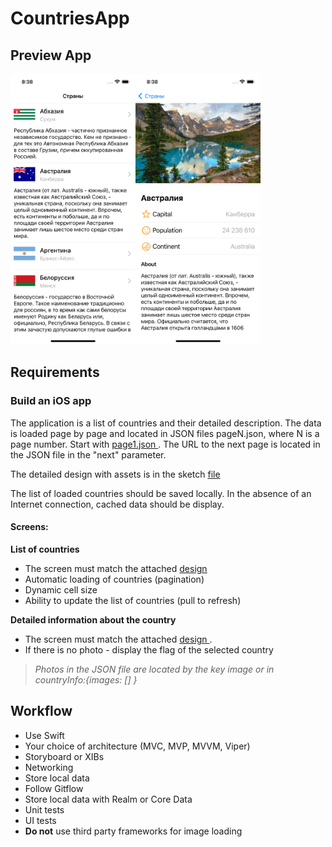#  CountriesApp

## Preview App ##
<img src="https://github.com/berbaspin/CountriesApp/blob/main/CountriesList.png" width="200"><img src="https://github.com/berbaspin/CountriesApp/blob/main/CountryDetails.png" width="200">

## Requirements ##


### Build an iOS app ###
The application is a list of countries and their detailed description.
The data is loaded page by page and located in JSON files pageN.json, where N is a page number.
Start with
[ page1.json ]( https://rawgit.com/NikitaAsabin/799e4502c9fc3e0ea7af439b2dfd88fa/raw/7f5c6c66358501f72fada21e04d75f64474a7888/page1.json ) . The URL to the next page is located in the JSON file in the "next" parameter. 

The detailed design with assets is in the sketch [file](https://drive.google.com/file/d/1DwzFVFKsgTbrduPskJuDuWkQ_kggk9jO/view?usp=sharing)

The list of loaded countries should be saved locally. In the absence of an Internet connection, cached data should be display.

#### Screens: ####

**List of countries**

 * The screen must match the attached [ design ]( https://invis.io/BKDKMH76Q#/254298088_Countries_List )
 * Automatic loading of countries (pagination)
 * Dynamic cell size
 * Ability to update the list of countries (pull to refresh)
 
**Detailed information about the country**

 * The screen must match the attached [ design ]( https://invis.io/BKDKMH76Q#/254298087_Country_Page ). 
 * If there is no photo - display the flag of the selected country

> *Photos in the JSON file are located by the key image or in countryInfo:{images: [] }*


## Workflow ##

* Use Swift
* Your choice of architecture (MVC, MVP, MVVM, Viper)
* Storyboard or XIBs
* Networking
* Store local data
* Follow Gitflow
* Store local data with Realm or Core Data
* Unit tests
* UI tests
* **Do not** use third party frameworks for image loading
